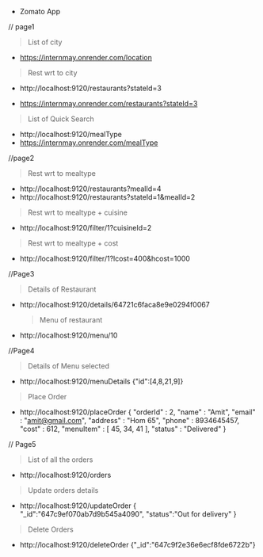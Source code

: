 - Zomato App

// page1

> List of city

- https://internmay.onrender.com/location

> Rest wrt to city

- http://localhost:9120/restaurants?stateId=3

- https://internmay.onrender.com/restaurants?stateId=3

> List of Quick Search

- http://localhost:9120/mealType
- https://internmay.onrender.com/mealType

//page2

> Rest wrt to mealtype

- http://localhost:9120/restaurants?mealId=4
- http://localhost:9120/restaurants?stateId=1&mealId=2

> Rest wrt to mealtype + cuisine

- http://localhost:9120/filter/1?cuisineId=2

> Rest wrt to mealtype + cost

- http://localhost:9120/filter/1?lcost=400&hcost=1000

//Page3

> Details of Restaurant

- http://localhost:9120/details/64721c6faca8e9e0294f0067
  > Menu of restaurant
- http://localhost:9120/menu/10

//Page4

> Details of Menu selected

- http://localhost:9120/menuDetails
  {"id":[4,8,21,9]}

> Place Order

- http://localhost:9120/placeOrder
  {
  "orderId" : 2,
  "name" : "Amit",
  "email" : "amit@gmail.com",
  "address" : "Hom 65",
  "phone" : 8934645457,
  "cost" : 612,
  "menuItem" : [
  45,
  34,
  41
  ],
  "status" : "Delivered"
  }

// Page5

> List of all the orders

- http://localhost:9120/orders

> Update orders details

- http://localhost:9120/updateOrder
  {
  "\_id":"647c9ef070ab7d9b545a4090",
  "status":"Out for delivery"
  }

> Delete Orders

- http://localhost:9120/deleteOrder
  {"\_id":"647c9f2e36e6ecf8fde6722b"}
